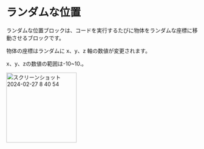 # ランダムな位置

ランダムな位置ブロックは、コードを実行するたびに物体をランダムな座標に移動させるブロックです。

物体の座標はランダムに x、y、z 軸の数値が変更されます。

x、y、zの数値の範囲は-10~10.。

<img width="185" alt="スクリーンショット 2024-02-27 8 40 54" src="https://github.com/levelenter/blockvrock_doc/assets/119035293/57df3c62-1632-4d22-b7fc-23e13c1462dd">
